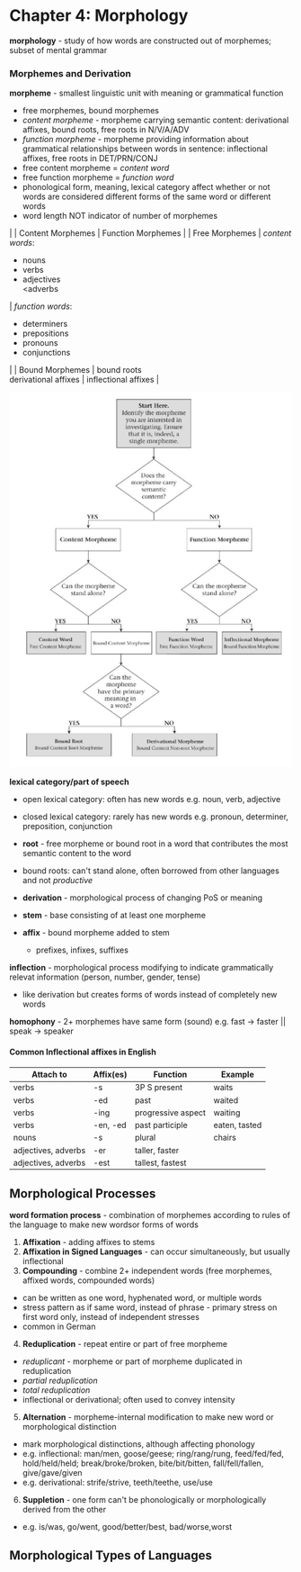 # Chapter 4: Morphology
**morphology** - study of how words are constructed out of morphemes; subset of mental grammar

### Morphemes and Derivation
**morpheme** - smallest linguistic unit with meaning or grammatical function
- free morphemes, bound morphemes
- _content morpheme_ - morpheme carrying semantic content: derivational affixes, bound roots, free roots in N/V/A/ADV
- _function morpheme_ - morpheme providing information about grammatical relationships between words in sentence: inflectional affixes, free roots in DET/PRN/CONJ
- free content morpheme = _content word_
- free function morpheme = _function word_
- phonological form, meaning, lexical category affect whether or not words are considered different forms of the same word or different words
- word length NOT indicator of number of morphemes

| | Content Morphemes | Function Morphemes |
| Free Morphemes | _content words_: <ul><li>nouns</li><li>verbs</li><li>adjectives</li><adverbs</li></ul> | _function words_: <ul><li>determiners</li><li>prepositions</li><li>pronouns</li><li>conjunctions</li></ul> |
| Bound Morphemes | bound roots <br> derivational affixes | inflectional affixes |

![Morpheme Classification](https://github.com/ey92/notes/blob/master/1101/morpheme.png)

**lexical category/part of speech**
- open lexical category: often has new words
	e.g. noun, verb, adjective
- closed lexical category: rarely has new words
	e.g. pronoun, determiner, preposition, conjunction

- **root** - free morpheme or bound root in a word that contributes the most semantic content to the word
- bound roots: can't stand alone, often borrowed from other languages and not _productive_
- **derivation** - morphological process of changing PoS or meaning
- **stem** - base consisting of at least one morpheme
- **affix** - bound morpheme added to stem
	- prefixes, infixes, suffixes

**inflection** - morphological process modifying to indicate grammatically relevat information (person, number, gender, tense)
- like derivation but creates forms of words instead of completely new words

**homophony** - 2+ morphemes have same form (sound)
e.g. fast -> faster || speak -> speaker


#### Common Inflectional affixes in English
| Attach to | Affix(es) | Function | Example |
| --------- | --------- | -------- | ------- |
| verbs | -s | 3P S present | waits |
| verbs | -ed | past | waited |
| verbs | -ing | progressive aspect | waiting |
| verbs | -en, -ed | past participle | eaten, tasted |
| nouns | -s | plural | chairs |
| adjectives, adverbs | -er | taller, faster |
| adjectives, adverbs | -est | tallest, fastest |

## Morphological Processes
**word formation process** - combination of morphemes according to rules of the language to make new wordsor forms of words
1. **Affixation** - adding affixes to stems
2. **Affixation in Signed Languages** - can occur simultaneously, but usually inflectional
3. **Compounding** - combine 2+ independent words (free morphemes, affixed words, compounded words)
- can be written as one word, hyphenated word, or multiple words
- stress pattern as if same word, instead of phrase - primary stress on first word only, instead of independent stresses
- common in German
4. **Reduplication** - repeat entire or part of free morpheme
- _reduplicant_ - morpheme or part of morpheme duplicated in reduplication
- _partial reduplication_
- _total reduplication_
- inflectional or derivational; often used to convey intensity
5. **Alternation** - morpheme-internal modification to make new word or morphological distinction
- mark morphological distinctions, although affecting phonology
- e.g. inflectional: man/men, goose/geese; ring/rang/rung, feed/fed/fed, hold/held/held; break/broke/broken, bite/bit/bitten, fall/fell/fallen, give/gave/given
- e.g. derivational: strife/strive, teeth/teethe, use/use
6. **Suppletion** - one form can't be phonologically or morphologically derived from the other
- e.g. is/was, go/went, good/better/best, bad/worse,worst

## Morphological Types of Languages